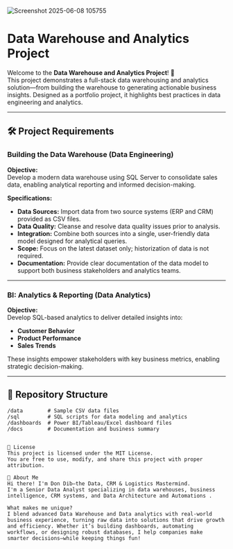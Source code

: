 ![Screenshot 2025-06-08 105755](https://github.com/user-attachments/assets/776c5b18-1b31-4147-b910-993d532e50ac)


# Data Warehouse and Analytics Project

Welcome to the **Data Warehouse and Analytics Project**! 🚀  
This project demonstrates a full-stack data warehousing and analytics solution—from building the warehouse to generating actionable business insights. Designed as a portfolio project, it highlights best practices in data engineering and analytics.

---

## 🛠️ Project Requirements

### Building the Data Warehouse (Data Engineering)

**Objective:**  
Develop a modern data warehouse using SQL Server to consolidate sales data, enabling analytical reporting and informed decision-making.

**Specifications:**
- **Data Sources:** Import data from two source systems (ERP and CRM) provided as CSV files.
- **Data Quality:** Cleanse and resolve data quality issues prior to analysis.
- **Integration:** Combine both sources into a single, user-friendly data model designed for analytical queries.
- **Scope:** Focus on the latest dataset only; historization of data is not required.
- **Documentation:** Provide clear documentation of the data model to support both business stakeholders and analytics teams.

---

### BI: Analytics & Reporting (Data Analytics)

**Objective:**  
Develop SQL-based analytics to deliver detailed insights into:
- **Customer Behavior**
- **Product Performance**
- **Sales Trends**

These insights empower stakeholders with key business metrics, enabling strategic decision-making.

---

## 📂 Repository Structure

```plaintext
/data        # Sample CSV data files
/sql         # SQL scripts for data modeling and analytics
/dashboards  # Power BI/Tableau/Excel dashboard files
/docs        # Documentation and business summary


📝 License
This project is licensed under the MIT License.
You are free to use, modify, and share this project with proper attribution.

🌟 About Me
Hi there! I'm Don Dib—the Data, CRM & Logistics Mastermind.
I'm a Senior Data Analyst specializing in data warehouses, business intelligence, CRM systems, and Data Architecture and Automations .

What makes me unique?
I blend advanced Data Warehouse and Data analytics with real-world business experience, turning raw data into solutions that drive growth and efficiency. Whether it’s building dashboards, automating workflows, or designing robust databases, I help companies make smarter decisions—while keeping things fun!


